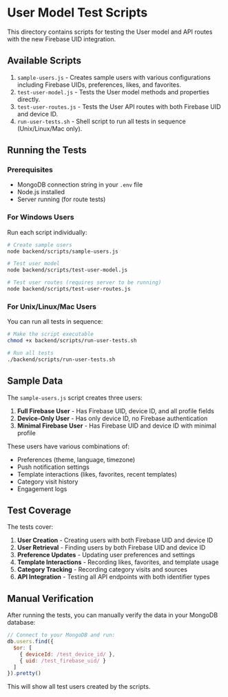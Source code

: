 # User Model Test Scripts

This directory contains scripts for testing the User model and API routes with the new Firebase UID integration.

## Available Scripts

1. `sample-users.js` - Creates sample users with various configurations including Firebase UIDs, preferences, likes, and favorites.
2. `test-user-model.js` - Tests the User model methods and properties directly.
3. `test-user-routes.js` - Tests the User API routes with both Firebase UID and device ID.
4. `run-user-tests.sh` - Shell script to run all tests in sequence (Unix/Linux/Mac only).

## Running the Tests

### Prerequisites

- MongoDB connection string in your `.env` file
- Node.js installed
- Server running (for route tests)

### For Windows Users

Run each script individually:

```bash
# Create sample users
node backend/scripts/sample-users.js

# Test user model
node backend/scripts/test-user-model.js

# Test user routes (requires server to be running)
node backend/scripts/test-user-routes.js
```

### For Unix/Linux/Mac Users

You can run all tests in sequence:

```bash
# Make the script executable
chmod +x backend/scripts/run-user-tests.sh

# Run all tests
./backend/scripts/run-user-tests.sh
```

## Sample Data

The `sample-users.js` script creates three users:

1. **Full Firebase User** - Has Firebase UID, device ID, and all profile fields
2. **Device-Only User** - Has only device ID, no Firebase authentication
3. **Minimal Firebase User** - Has Firebase UID and device ID with minimal profile

These users have various combinations of:
- Preferences (theme, language, timezone)
- Push notification settings
- Template interactions (likes, favorites, recent templates)
- Category visit history
- Engagement logs

## Test Coverage

The tests cover:

1. **User Creation** - Creating users with both Firebase UID and device ID
2. **User Retrieval** - Finding users by both Firebase UID and device ID
3. **Preference Updates** - Updating user preferences and settings
4. **Template Interactions** - Recording likes, favorites, and template usage
5. **Category Tracking** - Recording category visits and sources
6. **API Integration** - Testing all API endpoints with both identifier types

## Manual Verification

After running the tests, you can manually verify the data in your MongoDB database:

```javascript
// Connect to your MongoDB and run:
db.users.find({ 
  $or: [
    { deviceId: /test_device_id/ }, 
    { uid: /test_firebase_uid/ }
  ]
}).pretty()
```

This will show all test users created by the scripts.